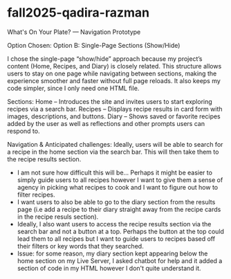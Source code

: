 # fall2025-qadira-razman

What's On Your Plate? — Navigation Prototype

Option Chosen:
Option B: Single-Page Sections (Show/Hide)

I chose the single-page “show/hide” approach because my project’s content (Home, Recipes, and Diary) is closely related. This structure allows users to stay on one page while navigating between sections, making the experience smoother and faster without full page reloads. It also keeps my code simpler, since I only need one HTML file.

Sections:
Home – Introduces the site and invites users to start exploring recipes via a search bar. 
Recipes – Displays recipe results in card form with images, descriptions, and buttons.
Diary – Shows saved or favorite recipes added by the user as well as reflections and other prompts users can respond to. 

Navigation & Anticipated challenges: 
Ideally, users will be able to search for a recipe in the home section via the search bar. This will then take them to the recipe results section. 
- I am not sure how difficult this will be... Perhaps it might be easier to simply guide users to all recipes however I want to give them a sense of agency in picking what recipes to cook and I want to figure out how to filter recipes. 
- I want users to also be able to go to the diary section from the results page (i.e add a recipe to their diary straight away from the recipe cards in the recipe resuls section).
- Ideally, I also want users to access the recipe results section via the search bar and not a button at a top. Perhaps the button at the top could lead them to all recipes but I want to guide users to recipes based off their filters or key words that they searched. 
- Issue: for some reason, my diary section kept appearing below the home section on my Live Server, I asked chatbot for help and it added a section of code in my HTML however I don't quite understand it. 



